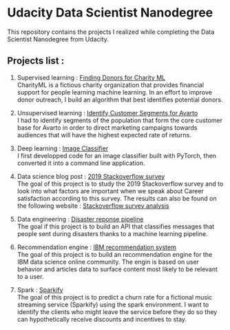 # Udacity Data Scientist Nanodegree

This repository contains the projects I realized while completing the Data Scientist Nanodegree from Udacity.


## Projects list :
1. Supervised learning : <a href="https://github.com/tipere75/Udacity---Data-Scientist-Nanodegree/tree/master/Project%201%20-%20Charity%20ML">Finding Donors for Charity ML</a>  
CharityML is a fictious charity organization that provides financial support for people learning machine learning. In an effort to improve donor outreach, I build an algorithm that best identifies potential donors.

2. Unsupervised learning : <a href="https://github.com/tipere75/Udacity---Data-Scientist-Nanodegree/tree/master/Project%202%20-%20Avarto">Identify Customer Segments for Avarto</a>  
I had to identify segments of the population that form the core customer base for Avarto in order to direct marketing campaigns towards audiences that will have the highest expected rate of returns.

3. Deep learning : <a href="https://github.com/tipere75/Udacity---Artificial-Intelligence-with-Python-Nanodegree">Image Classifier</a>  
I first developped code for an image classifier built with PyTorch, then converted it into a command line application.

4. Data science blog post : <a href="https://github.com/tipere75/Udacity---Data-Scientist-Nanodegree/tree/master/Project%204%20-%20Stackoverflow%20project">2019 Stackoverflow survey</a>  
The goal of this project is to study the 2019 Stackoverflow survey and to look into what factors are important when we speak about Career satisfaction according to this survey. The results can also be found on the following website : <a href="https://medium.com/@pierre_henin/stackoverflow-survey-2019-what-makes-a-developers-career-satisfactory-c36e969a3eb4">Stackoverflow survey analysis</a>

5. Data engineering : <a href="https://github.com/tipere75/Udacity---Data-Scientist-Nanodegree/tree/master/Project%205%20-%20Disaster%20Response%20Pipeline">Disaster reponse pipeline</a>  
The goal if this project is to build an API that classifies messages that people sent during disasters thanks to a machine learning pipeline.

6. Recommendation engine : <a href="https://github.com/tipere75/Udacity---Data-Scientist-Nanodegree/tree/master/Project%206%20-%20IBM%20Recommendation%20Engine">IBM recommendation system</a>  
The goal of this project is to build an recommendation engine for the IBM data science online community. The engin is based on user behavior and articles data to surface content most likely to be relevant to a user.

7. Spark : <a href="https://github.com/tipere75/Udacity---Data-Scientist-Nanodegree/tree/master/Project%207%20-%20Spark%20project">Sparkify</a>  
The goal of this project is to predict a churn rate for a fictional music streaming service (Sparkify) using the spark environment. I want to identify the clients who might leave the service before they do so they can hypothetically receive discounts and incentives to stay.
